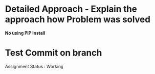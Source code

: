 # Detailed Approach - Explain the approach how Problem was solved

**No using PIP install**
# Test Commit on branch
Assignment Status : Working

